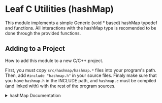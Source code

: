 # Leaf C Utilities (hashMap)
This module implements a simple Generic (void * based) hashMap typedef and functions. All interactions with the hashMap type is recomended to be done through the provided functions.

## Adding to a Project
How to add this module to a new C/C++ project.

First, you must copy `src/hashmap/hashmap.*` files into your program's path. Then, add `#include "hashmap.h"` in your source files. Finaly make sure that you have `hashmap.h` in the INCLUDE path, and `hashmap.c` must be compiled (and linked with) with the rest of the program sources.

<details> 
<summary>hashMap Documentation</summary>

A quick description of how to use the module, datatypes, and functions
  <details>
    <summary>Typedefs and Structs</summary>
	<br>

    <details>
      <summary>typedef _keyValuePair</summary>

      keyValuePair element
    </details>
    <details>
      <summary>typedef hashMap</summary>

      hashMap element 
    </details>
  </details>

  <details>
    <summary>Functions</summary>
	<br>

    <details> 
      <summary>hashMap_new</summary>

      Creates a new hashMap Object, used as an initializer for the datatype. 
      <br>
      `hashMap_new()` allocates a new hashMap and returns a hashMap pointer, this hashMap must be freed useing the `hashMap_free()` function.
      <br>
      ```
      hashMap * hashMap_new (void)
      ```
      <br>
      This function takes no parameters and returns a new hashMap object
    </details>
    <details> 
      <summary>hashMap_free</summary>

      Destroys hashMap Objects, used as a destructor for the datatype.
      <br>
      `hashMap_free()` deallocates/frees all memory allocated in the hashMap Element. This function must be run after you are done using the hashMap element. For instructions on how to create a new hashMap please refer to `hashMap_new()`.
      <br>
      ```
      void hashMap_free (hashMap *self)
      ```
      <br>
      Takes a hashMap pointer, free's the allocated variables and sets values to 0/NULL incase of use after free.
    </details>
    <details>
      <summary>hashMap_set</summary>
	  
	  desctiprion
    </details>
    <details>
      <summary>hashMap_remove</summary>
	  
	  dexvr
    </details>
    <details>
      <summary>hashMap_lookup</summary>
	  
	  dex
    </details>
    <details>
      <summary>hashMap_lookup_size</summary>
	  
	  desc
    </detail>
  </details>
</details>